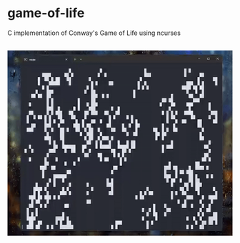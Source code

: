 # game-of-life
C implementation of Conway's Game of Life using ncurses
<br>
<br>

![](https://github.com/reonardoleis/game-of-life/blob/main/demo.gif)
